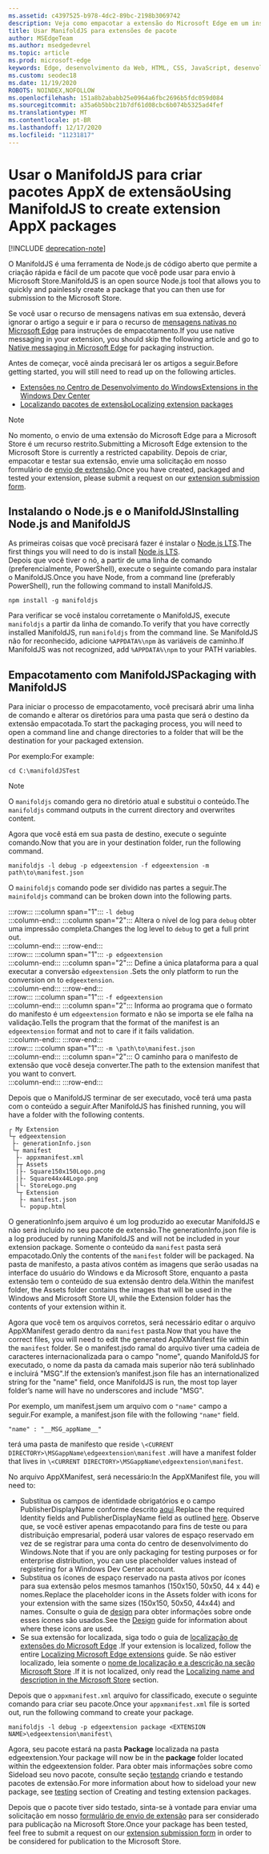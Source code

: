 ```yaml
---
ms.assetid: c4397525-b978-4dc2-89bc-2198b3069742
description: Veja como empacotar a extensão do Microsoft Edge em um instantâneo com o ManifoldJS, a ferramenta de código-fonte aberto Node.js.
title: Usar ManifoldJS para extensões de pacote
author: MSEdgeTeam
ms.author: msedgedevrel
ms.topic: article
ms.prod: microsoft-edge
keywords: Edge, desenvolvimento da Web, HTML, CSS, JavaScript, desenvolvedor
ms.custom: seodec18
ms.date: 11/19/2020
ROBOTS: NOINDEX,NOFOLLOW
ms.openlocfilehash: 151a8b2ababb25e0964a6fbc2696b5fdc059d084
ms.sourcegitcommit: a35a6b5bbc21b7df61d08cbc6b074b5325ad4fef
ms.translationtype: MT
ms.contentlocale: pt-BR
ms.lasthandoff: 12/17/2020
ms.locfileid: "11231817"
---
```

# <span data-ttu-id="67139-104">Usar o ManifoldJS para criar pacotes AppX de extensão</span><span class="sxs-lookup"><span data-stu-id="67139-104">Using ManifoldJS to create extension AppX packages</span></span>  

[!INCLUDE [deprecation-note](../../includes/deprecation-note.md)]  

<span data-ttu-id="67139-105">O ManifoldJS é uma ferramenta de Node.js de código aberto que permite a criação rápida e fácil de um pacote que você pode usar para envio à Microsoft Store.</span><span class="sxs-lookup"><span data-stu-id="67139-105">ManifoldJS is an open source Node.js tool that allows you to quickly and painlessly create a package that you can then use for submission to the Microsoft Store.</span></span>  

<span data-ttu-id="67139-106">Se você usar o recurso de mensagens nativas em sua extensão, deverá ignorar o artigo a seguir e ir para o recurso de [mensagens nativas no Microsoft Edge](../native-messaging.md#creating-an-extension-with-native-messaging) para instruções de empacotamento.</span><span class="sxs-lookup"><span data-stu-id="67139-106">If you use native messaging in your extension, you should skip the following article and go to [Native messaging in Microsoft Edge](../native-messaging.md#creating-an-extension-with-native-messaging) for packaging instruction.</span></span>  

<span data-ttu-id="67139-107">Antes de começar, você ainda precisará ler os artigos a seguir.</span><span class="sxs-lookup"><span data-stu-id="67139-107">Before getting started, you will still need to read up on the following articles.</span></span>  

*   [<span data-ttu-id="67139-108">Extensões no Centro de Desenvolvimento do Windows</span><span class="sxs-lookup"><span data-stu-id="67139-108">Extensions in the Windows Dev Center</span></span>](./extensions-in-the-windows-dev-center.md)  
*   [<span data-ttu-id="67139-109">Localizando pacotes de extensão</span><span class="sxs-lookup"><span data-stu-id="67139-109">Localizing extension packages</span></span>](./localizing-extension-packages.md)  

> [!NOTE]
> <span data-ttu-id="67139-110">No momento, o envio de uma extensão do Microsoft Edge para a Microsoft Store é um recurso restrito.</span><span class="sxs-lookup"><span data-stu-id="67139-110">Submitting a Microsoft Edge extension to the Microsoft Store is currently a restricted capability.</span></span>  <span data-ttu-id="67139-111">Depois de criar, empacotar e testar sua extensão, envie uma solicitação em nosso formulário de [envio de extensão](https://developer.microsoft.com/microsoft-edge/extensions/requests).</span><span class="sxs-lookup"><span data-stu-id="67139-111">Once you have created, packaged and tested your extension, please submit a request on our [extension submission form](https://developer.microsoft.com/microsoft-edge/extensions/requests).</span></span>  

## <span data-ttu-id="67139-112">Instalando o Node.js e o ManifoldJS</span><span class="sxs-lookup"><span data-stu-id="67139-112">Installing Node.js and ManifoldJS</span></span>  

<span data-ttu-id="67139-113">As primeiras coisas que você precisará fazer é instalar o [Node.js LTS](https://nodejs.org/en/download).</span><span class="sxs-lookup"><span data-stu-id="67139-113">The first things you will need to do is install [Node.js LTS](https://nodejs.org/en/download).</span></span>  
<span data-ttu-id="67139-114">Depois que você tiver o nó, a partir de uma linha de comando (preferencialmente, PowerShell), execute o seguinte comando para instalar o ManifoldJS.</span><span class="sxs-lookup"><span data-stu-id="67139-114">Once you have Node, from a command line (preferably PowerShell), run the following command to install ManifoldJS.</span></span>  

```shell
npm install -g manifoldjs
```  

<span data-ttu-id="67139-115">Para verificar se você instalou corretamente o ManifoldJS, execute `manifoldjs` a partir da linha de comando.</span><span class="sxs-lookup"><span data-stu-id="67139-115">To verify that you have correctly installed ManifoldJS, run `manifoldjs` from the command line.</span></span> <span data-ttu-id="67139-116">Se ManifoldJS não for reconhecido, adicione `%APPDATA%\npm` às variáveis de caminho.</span><span class="sxs-lookup"><span data-stu-id="67139-116">If ManifoldJS was not recognized, add `%APPDATA%\npm` to your PATH variables.</span></span>  

## <span data-ttu-id="67139-117">Empacotamento com ManifoldJS</span><span class="sxs-lookup"><span data-stu-id="67139-117">Packaging with ManifoldJS</span></span>  

<span data-ttu-id="67139-118">Para iniciar o processo de empacotamento, você precisará abrir uma linha de comando e alterar os diretórios para uma pasta que será o destino da extensão empacotada.</span><span class="sxs-lookup"><span data-stu-id="67139-118">To start the packaging process, you will need to open a command line and change directories to a folder that will be the destination for your packaged extension.</span></span>  

<span data-ttu-id="67139-119">Por exemplo:</span><span class="sxs-lookup"><span data-stu-id="67139-119">For example:</span></span>

```shell
cd C:\manifoldJSTest
```  

> [!NOTE]
> <span data-ttu-id="67139-120">O `manifoldjs` comando gera no diretório atual e substitui o conteúdo.</span><span class="sxs-lookup"><span data-stu-id="67139-120">The `manifoldjs` command outputs in the current directory and overwrites content.</span></span>  

<span data-ttu-id="67139-121">Agora que você está em sua pasta de destino, execute o seguinte comando.</span><span class="sxs-lookup"><span data-stu-id="67139-121">Now that you are in your destination folder, run the following command.</span></span>  

```shell
manifoldjs -l debug -p edgeextension -f edgeextension -m path\to\manifest.json
```  

<span data-ttu-id="67139-122">O `mainifoldjs` comando pode ser dividido nas partes a seguir.</span><span class="sxs-lookup"><span data-stu-id="67139-122">The `mainifoldjs` command can be broken down into the following parts.</span></span>  

:::row:::
   :::column span="1":::
      `-l debug`  
   :::column-end:::
   :::column span="2":::
      <span data-ttu-id="67139-123">Altera o nível de log para `debug` obter uma impressão completa.</span><span class="sxs-lookup"><span data-stu-id="67139-123">Changes the log level to `debug` to get a full print out.</span></span>  
   :::column-end:::
:::row-end:::  
:::row:::
   :::column span="1":::
      `-p edgeextension`  
   :::column-end:::
   :::column span="2":::
      <span data-ttu-id="67139-124">Define a única plataforma para a qual executar a conversão `edgeextension` .</span><span class="sxs-lookup"><span data-stu-id="67139-124">Sets the only platform to run the conversion on to `edgeextension`.</span></span>  
   :::column-end:::
:::row-end:::  
:::row:::
   :::column span="1":::
      `-f edgeextension`  
   :::column-end:::
   :::column span="2":::
      <span data-ttu-id="67139-125">Informa ao programa que o formato do manifesto é um `edgeextension` formato e não se importa se ele falha na validação.</span><span class="sxs-lookup"><span data-stu-id="67139-125">Tells the program that the format of the manifest is an `edgeextension` format and not to care if it fails validation.</span></span>  
   :::column-end:::
:::row-end:::  
:::row:::
   :::column span="1":::
      `-m \path\to\manifest.json`  
   :::column-end:::
   :::column span="2":::
      <span data-ttu-id="67139-126">O caminho para o manifesto de extensão que você deseja converter.</span><span class="sxs-lookup"><span data-stu-id="67139-126">The path to the extension manifest that you want to convert.</span></span>  
   :::column-end:::
:::row-end:::  

<span data-ttu-id="67139-127">Depois que o ManifoldJS terminar de ser executado, você terá uma pasta com o conteúdo a seguir.</span><span class="sxs-lookup"><span data-stu-id="67139-127">After ManifoldJS has finished running, you will have a folder with the following contents.</span></span>  

```text
┌ My Extension
└┬ edgeextension
 ├- generationInfo.json
 └┬ manifest
  ├- appxmanifest.xml
  ├┬ Assets
  |├- Square150x150Logo.png
  |├- Square44x44Logo.png
  |└- StoreLogo.png    
  └┬ Extension
   ├- manifest.json
   └- popup.html
```  
<!-- 
    My Extension
        edgeextension
            generationInfo.json
            manifest
                   appxmanifest.xml
                Assets
                    Square150x150Logo.png
                    Square44x44Logo.png
                    StoreLogo.png    
                Extension
                    manifest.json
                    popup.html
                    ...
                ...
-->  

<span data-ttu-id="67139-128">O generationInfo.jsem arquivo é um log produzido ao executar ManifoldJS e não será incluído no seu pacote de extensão.</span><span class="sxs-lookup"><span data-stu-id="67139-128">The generationInfo.json file is a log produced by running ManifoldJS and will not be included in your extension package.</span></span> <span data-ttu-id="67139-129">Somente o conteúdo da `manifest` pasta será empacotado.</span><span class="sxs-lookup"><span data-stu-id="67139-129">Only the contents of the `manifest` folder will be packaged.</span></span> <span data-ttu-id="67139-130">Na pasta de manifesto, a pasta ativos contém as imagens que serão usadas na interface do usuário do Windows e da Microsoft Store, enquanto a pasta extensão tem o conteúdo de sua extensão dentro dela.</span><span class="sxs-lookup"><span data-stu-id="67139-130">Within the manifest folder, the Assets folder contains the images that will be used in the Windows and Microsoft Store UI, while the Extension folder has the contents of your extension within it.</span></span>  

<span data-ttu-id="67139-131">Agora que você tem os arquivos corretos, será necessário editar o arquivo AppXManifest gerado dentro da `manifest` pasta.</span><span class="sxs-lookup"><span data-stu-id="67139-131">Now that you have the correct files, you will need to edit the generated AppXManifest file within the `manifest` folder.</span></span> <span data-ttu-id="67139-132">Se o manifest.jsdo ramal do arquivo tiver uma cadeia de caracteres internacionalizada para o campo "nome", quando ManifoldJS for executado, o nome da pasta da camada mais superior não terá sublinhado e incluirá "MSG".</span><span class="sxs-lookup"><span data-stu-id="67139-132">If the extension’s manifest.json file has an internationalized string for the "name" field, once ManifoldJS is run, the most top layer folder’s name will have no underscores and include "MSG".</span></span>

<span data-ttu-id="67139-133">Por exemplo, um manifest.jsem um arquivo com o `"name"` campo a seguir.</span><span class="sxs-lookup"><span data-stu-id="67139-133">For example, a manifest.json file with the following `"name"` field.</span></span>  

```shell
"name" : "__MSG_appName__"
```  

<span data-ttu-id="67139-134">terá uma pasta de manifesto que reside `\<CURRENT DIRECTORY>\MSGappName\edgeextension\manifest` .</span><span class="sxs-lookup"><span data-stu-id="67139-134">will have a manifest folder that lives in `\<CURRENT DIRECTORY>\MSGappName\edgeextension\manifest`.</span></span>  

<span data-ttu-id="67139-135">No arquivo AppXManifest, será necessário:</span><span class="sxs-lookup"><span data-stu-id="67139-135">In the AppXManifest file, you will need to:</span></span>  

 *   <span data-ttu-id="67139-136">Substitua os campos de identidade obrigatórios e o campo PublisherDisplayName conforme descrito [aqui](./creating-and-testing-extension-packages.md#app-identity-template-values).</span><span class="sxs-lookup"><span data-stu-id="67139-136">Replace the required Identity fields and PublisherDisplayName field as outlined [here](./creating-and-testing-extension-packages.md#app-identity-template-values).</span></span> <span data-ttu-id="67139-137">Observe que, se você estiver apenas empacotando para fins de teste ou para distribuição empresarial, poderá usar valores de espaço reservado em vez de se registrar para uma conta do centro de desenvolvimento do Windows.</span><span class="sxs-lookup"><span data-stu-id="67139-137">Note that if you are only packaging for testing purposes or for enterprise distribution, you can use placeholder values instead of registering for a Windows Dev Center account.</span></span>  
 *   <span data-ttu-id="67139-138">Substitua os ícones de espaço reservado na pasta ativos por ícones para sua extensão pelos mesmos tamanhos (150x150, 50x50, 44 x 44) e nomes.</span><span class="sxs-lookup"><span data-stu-id="67139-138">Replace the placeholder icons in the Assets folder with icons for your extension with the same sizes (150x150, 50x50, 44x44) and names.</span></span> <span data-ttu-id="67139-139">Consulte o guia de [design](./../design.md#icons-for-packaging) para obter informações sobre onde esses ícones são usados.</span><span class="sxs-lookup"><span data-stu-id="67139-139">See the [Design](./../design.md#icons-for-packaging) guide for information about where these icons are used.</span></span>  
 *   <span data-ttu-id="67139-140">Se sua extensão for localizada, siga todo o guia de [localização de extensões do Microsoft Edge](./localizing-extension-packages.md) .</span><span class="sxs-lookup"><span data-stu-id="67139-140">If your extension is localized, follow the entire [Localizing Microsoft Edge extensions](./localizing-extension-packages.md) guide.</span></span> <span data-ttu-id="67139-141">Se não estiver localizado, leia somente o [nome de localização e a descrição na seção Microsoft Store](./localizing-extension-packages.md#localizing-name-and-description-in-the-microsoft-store) .</span><span class="sxs-lookup"><span data-stu-id="67139-141">If it is not localized, only read the [Localizing name and description in the Microsoft Store](./localizing-extension-packages.md#localizing-name-and-description-in-the-microsoft-store) section.</span></span>  

<span data-ttu-id="67139-142">Depois que o `appxmanifest.xml` arquivo for classificado, execute o seguinte comando para criar seu pacote.</span><span class="sxs-lookup"><span data-stu-id="67139-142">Once your `appxmanifest.xml` file is sorted out, run the following command to create your package.</span></span>  

```shell
manifoldjs -l debug -p edgeextension package <EXTENSION NAME>\edgeextension\manifest\
```  

<span data-ttu-id="67139-143">Agora, seu pacote estará na pasta **Package** localizada na pasta edgeextension.</span><span class="sxs-lookup"><span data-stu-id="67139-143">Your package will now be in the **package** folder located within the edgeextension folder.</span></span> <span data-ttu-id="67139-144">Para obter mais informações sobre como Sideload seu novo pacote, consulte seção [testando](./creating-and-testing-extension-packages.md#testing-an-appx-package) criando e testando pacotes de extensão.</span><span class="sxs-lookup"><span data-stu-id="67139-144">For more information about how to sideload your new package, see [testing](./creating-and-testing-extension-packages.md#testing-an-appx-package) section of Creating and testing extension packages.</span></span>  

<span data-ttu-id="67139-145">Depois que o pacote tiver sido testado, sinta-se à vontade para enviar uma solicitação em nosso [formulário de envio de extensão](https://aka.ms/extension-request) para ser considerado para publicação na Microsoft Store.</span><span class="sxs-lookup"><span data-stu-id="67139-145">Once your package has been tested, feel free to submit a request on our [extension submission form](https://aka.ms/extension-request) in order to be considered for publication to the Microsoft Store.</span></span>  
